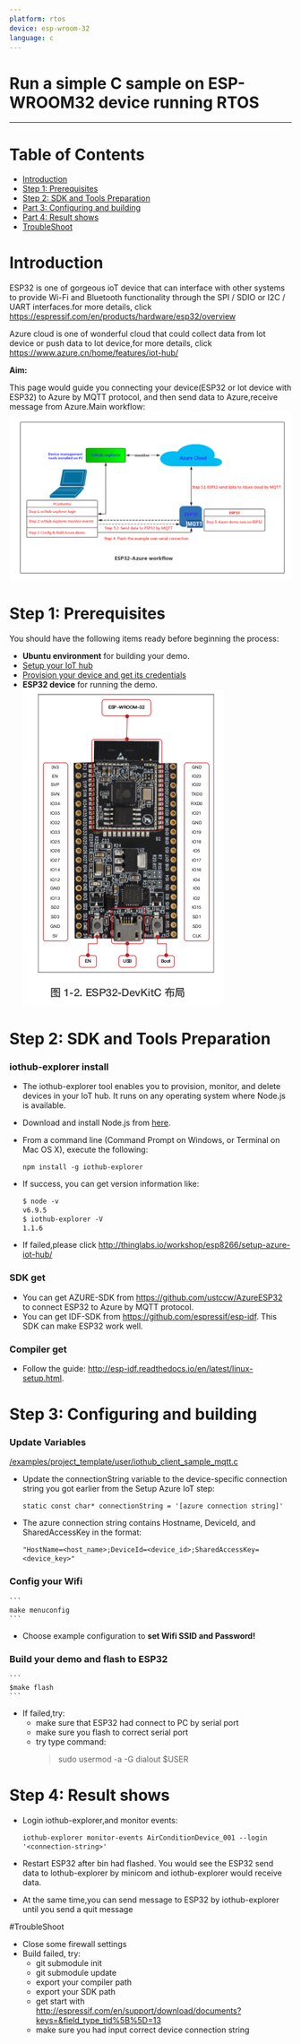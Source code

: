 ```yaml
---
platform: rtos
device: esp-wroom-32
language: c
---
```


Run a simple C sample on ESP-WROOM32 device running RTOS
===
---

# Table of Contents
-   [Introduction](#Introduction)
-   [Step 1: Prerequisites](#Prerequisites)
-   [Step 2: SDK and Tools Preparation](#tools-prepare)
-   [Part 3: Configuring and building](#config-build)
-   [Part 4: Result shows](#results)
-   [TroubleShoot](#troubleshoot)

<a name="Introduction"></a>
# Introduction

ESP32 is one of gorgeous ioT device that can interface with other systems to provide Wi-Fi and Bluetooth functionality through the SPI / SDIO or I2C / UART interfaces.for more details, click <https://espressif.com/en/products/hardware/esp32/overview>

Azure cloud is one of wonderful cloud that could collect data from lot device or push data to lot device,for more details, click <https://www.azure.cn/home/features/iot-hub/>

**Aim:**

This page would guide you connecting your device(ESP32 or lot device with ESP32) to Azure by MQTT protocol, and then send data to Azure,receive message from Azure.Main workflow:
 ![ESP32workflow](./media/esp32-azure-workflow.png)
 
<a name="Prerequisites"></a>
# Step 1: Prerequisites

You should have the following items ready before beginning the process:

-   **Ubuntu environment** for building your demo.
-   [Setup your IoT hub][lnk-setup-iot-hub]
-   [Provision your device and get its credentials][lnk-manage-iot-hub]
-   **ESP32 device** for running the demo.  
    ![ESP32 device](./media/esp32-dev-kit.png)

<a name="tools-prepare"></a>
# Step 2: SDK and Tools Preparation

### iothub-explorer install

-   The iothub-explorer tool enables you to provision, monitor, and delete devices in your IoT hub. It runs on any operating system where Node.js is available.
-   Download and install Node.js from [here](https://nodejs.org/en/).
-   From a command line (Command Prompt on Windows, or Terminal on Mac OS X), execute the following:

        npm install -g iothub-explorer

-   If success, you can get version information like:

        $ node -v
        v6.9.5
        $ iothub-explorer -V
        1.1.6

-   If failed,please click <http://thinglabs.io/workshop/esp8266/setup-azure-iot-hub/>
  
### SDK get

-   You can get AZURE-SDK from <https://github.com/ustccw/AzureESP32> to connect ESP32 to Azure by MQTT protocol.  
-   You can get IDF-SDK from <https://github.com/espressif/esp-idf>. This SDK can make ESP32 work well.

### Compiler get

-   Follow the guide: <http://esp-idf.readthedocs.io/en/latest/linux-setup.html>.


<a name="config-build"></a>
# Step 3: Configuring and building

### Update Variables

[/examples/project_template/user/iothub_client_sample_mqtt.c](#)

-   Update the connectionString variable to the device-specific connection string you got earlier from the Setup Azure IoT step:

    ```
    static const char* connectionString = '[azure connection string]'
    ```

-   The azure connection string contains Hostname, DeviceId, and SharedAccessKey in the format:

    ```
    "HostName=<host_name>;DeviceId=<device_id>;SharedAccessKey=<device_key>"
    ```

### Config your Wifi

    ```
    make menuconfig
    ```

-   Choose example configuration to **set Wifi SSID and Password!**
 
 ### Build your demo and flash to ESP32
 
    ```
    $make flash
    ```

-   If failed,try:
    -   make sure that ESP32 had connect to PC by serial port 
    -   make sure you flash to correct serial port
    -   try type command:
        > sudo usermod -a -G dialout $USER
 
<a name="results"></a>
# Step 4: Result shows

-   Login iothub-explorer,and monitor events:

    ```
    iothub-explorer monitor-events AirConditionDevice_001 --login '<connection-string>'
    ```

-   Restart ESP32 after bin had flashed. You would see the ESP32 send data to lothub-explorer by minicom and iothub-explorer would receive data.

- At the same time,you can send message to ESP32 by iothub-explorer until you send a quit message

<a name="troubleshoot"></a>
#TroubleShoot

-   Close some firewall settings
-   Build failed, try:
    -   git submodule init
    -   git submodule update
    -   export your compiler path 
    -   export your SDK path
    -   get start with <http://espressif.com/en/support/download/documents?keys=&field_type_tid%5B%5D=13>
    -   make sure you had input correct device connection string

[lnk-setup-iot-hub]: ../setup_iothub.md
[lnk-manage-iot-hub]: ../manage_iot_hub.md
